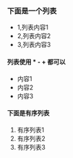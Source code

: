 ### 下面是一个列表

+ 1,列表内容1
+ 2,列表内容2
+ 3,列表内容3

#### 列表使用 * - + 都可以

* 内容1
* 内容2
* 内容3

#### 下面是有序列表
1. 有序列表1
2. 有序列表2
3. 有序列表3

